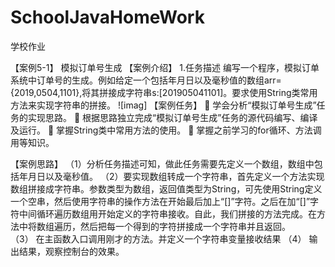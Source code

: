 # SchoolJavaHomeWork
学校作业

【案例5-1】 模拟订单号生成
【案例介绍】
1.任务描述
编写一个程序，模拟订单系统中订单号的生成。例如给定一个包括年月日以及毫秒值的数组arr={2019,0504,1101},将其拼接成字符串s:[201905041101]。要求使用String类常用方法来实现字符串的拼接。
![imag] 
【案例任务】
	学会分析“模拟订单号生成”任务的实现思路。
	根据思路独立完成“模拟订单号生成”任务的源代码编写、编译及运行。
	掌握String类中常用方法的使用。
	掌握之前学习的for循环、方法调用等知识。

【案例思路】
（1）分析任务描述可知，做此任务需要先定义一个数组，数组中包括年月日以及毫秒值。
（2）要实现数组转成一个字符串，首先定义一个方法实现数组拼接成字符串。参数类型为数组，返回值类型为String，可先使用String定义一个空串，然后使用字符串的操作方法在开始最后加上“[]”字符。之后在加“[]”字符中间循环遍历数组用开始定义的字符串接收。自此，我们拼接的方法完成。在方法中将数组遍历，然后把每一个得到的字符拼接成一个字符串并且返回。    
（3） 在主函数入口调用刚才的方法。并定义一个字符串变量接收结果
（4） 输出结果，观察控制台的效果。
